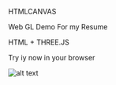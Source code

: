 HTMLCANVAS

Web GL Demo For my Resume

HTML + THREE.JS

Try iy now in your browser

![alt text](https://vectorgenesis.net)
